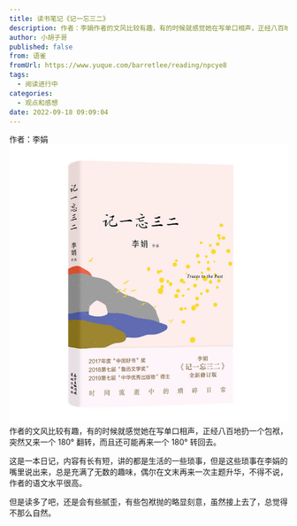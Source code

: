 ```yaml
---
title: 读书笔记《记一忘三二》
description: 作者：李娟作者的文风比较有趣，有的时候就感觉她在写单口相声，正经八百地扔一个包袱，突然又来一个 180° 翻转，而且还可能再来一个 180° 转回去。这是一本日记，内容有长有短，讲的都是生活的一些琐事，但是这些琐事在李娟的嘴里说出来，总是充满了无数的趣味，偶尔在文末再来一次主题升华，不得不说，...
author: 小胡子哥
published: false
from: 语雀
fromUrl: https://www.yuque.com/barretlee/reading/npcye8
tags:
  - 阅读进行中
categories:
  - 观点和感想
date: 2022-09-18 09:09:04
---
```


作者：李娟
![image](/blogimgs/2022/09/18/1663506580408-a01e303d-a458-4834-9393-b9ac858d5712.png)
作者的文风比较有趣，有的时候就感觉她在写单口相声，正经八百地扔一个包袱，突然又来一个 180° 翻转，而且还可能再来一个 180° 转回去。

这是一本日记，内容有长有短，讲的都是生活的一些琐事，但是这些琐事在李娟的嘴里说出来，总是充满了无数的趣味，偶尔在文末再来一次主题升华，不得不说，作者的语文水平很高。

但是读多了吧，还是会有些腻歪，有些包袱抛的略显刻意，虽然接上去了，总觉得不那么自然。
